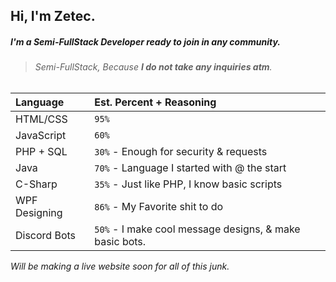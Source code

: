 ## Hi, I'm Zetec.

##### I'm a Semi-FullStack Developer ready to join in any community.
> ###### *Semi-FullStack, Because __I do not take any inquiries atm__.*



| Language           | Est. Percent + Reasoning
|:-------------------|:--------------|
| HTML/CSS           | `95%`         |
| JavaScript         | `60%`         |
| PHP + SQL          | `30%` - Enough for security & requests |
| Java               | `70%` - Language I started with @ the start |
| C-Sharp            | `35%` - Just like PHP, I know basic scripts |
| WPF Designing      | `86%` - My Favorite shit to do |
| Discord Bots       | `50%` - I make cool message designs, & make basic bots. |


*Will be making a live website soon for all of this junk.*
